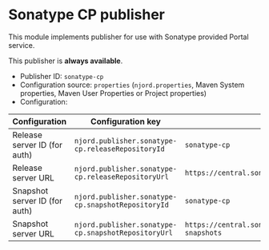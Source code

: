# Sonatype CP publisher

This module implements publisher for use with Sonatype provided Portal service.

This publisher is **always available**.

* Publisher ID: `sonatype-cp`
* Configuration source: `properties` (`njord.properties`, Maven System properties, Maven User Properties or Project properties)
* Configuration:

| Configuration                 | Configuration key                                   | Default value                                             |
|-------------------------------|-----------------------------------------------------|-----------------------------------------------------------|
| Release server ID (for auth)  | `njord.publisher.sonatype-cp.releaseRepositoryId`   | `sonatype-cp`                                             |
| Release server URL            | `njord.publisher.sonatype-cp.releaseRepositoryUrl`  | `https://central.sonatype.com/api/v1/publisher/upload`    |
| Snapshot server ID (for auth) | `njord.publisher.sonatype-cp.snapshotRepositoryId`  | `sonatype-cp`                                             |
| Snapshot server URL           | `njord.publisher.sonatype-cp.snapshotRepositoryUrl` | `https://central.sonatype.com/repository/maven-snapshots` |

